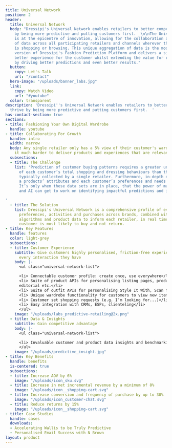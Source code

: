 ```yaml
---
title: Universal Network
position: 2
header:
  title: Universal Network
  body: "Dressipi's Universal Network enables retailers to better compete and thrive
    by being more predictive and putting customers first.  \n\nThe Universal Network
    is at the epicentre of innovation, allowing for the collaboration and connection
    of data across all participating retailers and channels wherever that customer
    is shopping or browsing. This unique aggregation of data is the most powerful
    version of Dressipi's Fashion Prediction Platform and delivers a significantly
    better experience for the customer whilst extending the value for retailers further
    by driving better predictions and even better results."
  button:
    copy: Let's Talk
    url: "/contact"
  hero-image: "/uploads/banner_labs.jpg"
  link:
    copy: Watch Video
    url: "#youtube"
  color: transparent
description: 'Dressipi''s Universal Network enables retailers to better compete and
  thrive by being more predictive and putting customers first.  '
has-contact-section: true
sections:
- title: Fashioning Your Own Digital Wardrobe
  handle: youtube
- title: Collaborating For Growth
  handle: intro
  width: narrow
  body: Any single retailer only has a 5% view of their customer's wardrobe, making
    it much harder to deliver products and experiences that are relevant to them.
  subsections:
  - title: The Challenge
    list: 'Prediction of customer buying patterns requires a greater understanding
      of each customer’s total shopping and dressing behaviours than the small slice
      typically collected by a single retailer. Furthermore, in-depth data links between
      a products’ attributes and each customer’s preferences and needs are also required.
      It’s only when these data sets are in place, that the power of machine learning
      and AI can get to work on identifying impactful predictions and insights.

'
  - title: The Solution
    list: Dressipi's Universal Network is a comprehensive profile of every customer's
      preferences, activities and purchases across brands, combined with fashion specific
      algorithms and product data to inform each retailer, in real time, what every
      customer is most likely to buy and not return.
- title: Key Features
  handle: features
  color: light-grey
  subsections:
  - title: Customer Experience
    subtitle: Give customers highly personalised, friction-free experiences that improve
      every interaction they have
    body: |-
      <ul class="universal-network-list">

      <li> Connectable customer profile: create once, use everywhere</li>
      <li> Suite of product APIs for personalising listing pages, product pages, emails, notifications,
      editorial etc.</li>
      <li> Suite of outfit APIs for personalising Style It With, Scan for Outfits instore</li>
      <li> Unique wardrobe functionality for customers to view new items with owned items</li>
      <li> Customer set shopping requests (e.g. I’m looking for...)</li>
      <li> Easy integration with CRMs, ESPs, clienteling</li>
      </ul>
    image: "/uploads/labs_predictive-retailing@2x.png"
  - title: Data & Insights
    subtitle: Gain competitive advantage
    body: |-
      <ul class="universal-network-list">

      <li> Invaluable customer and product data insights and benchmarking to make clearer and more informed decisions on demand to supply matching, merchandising and customer acquisition.</li>
      </ul>
    image: "/uploads/predictive_insight.jpg"
- title: Key Benefits
  handle: benefits
  is-centered: true
  subsections:
  - title: Increase AOV by 6%
    image: "/uploads/icon_sku.svg"
  - title: Increase in net incremental revenue by a minimum of 8%
    image: "/uploads/icon__shopping-cart.svg"
  - title: Increase conversion and frequency of purchase by up to 30%
    image: "/uploads/icon_customer-chat.svg"
  - title: Reduce returns by 15%
    image: "/uploads/icon__shopping-cart.svg"
- title: Case Studies
  handle: cases
  downloads:
  - Accelerating Wallis to be Truly Predictive
  - Personalised Email Success with N Brown
layout: product
---
```


